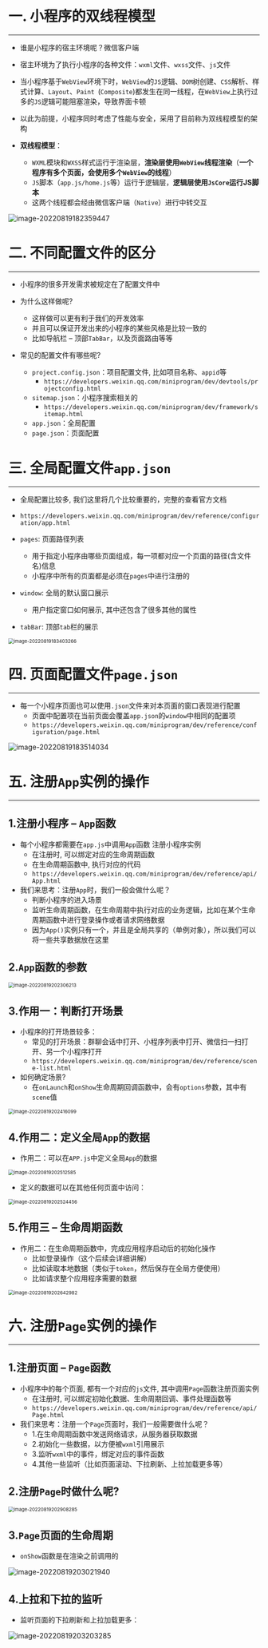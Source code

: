 # 一. 小程序的双线程模型

---

- 谁是小程序的宿主环境呢？微信客户端

- 宿主环境为了执行小程序的各种文件：`wxml`文件、`wxss`文件、`js`文件

- 当小程序基于`WebView`环境下时，`WebView`的`JS`逻辑、`DOM`树创建、`CSS`解析、样式计算、`Layout`、`Paint `(`Composite`)都发生在同一线程，在` WebView `上执行过多的` JS `逻辑可能阻塞渲染，导致界面卡顿
- 以此为前提，小程序同时考虑了性能与安全，采用了目前称为双线程模型的架构
- **双线程模型**：
  - `WXML`模块和`WXSS`样式运行于渲染层，**渲染层使用`WebView`线程渲染**（**一个程序有多个页面，会使用多个`WebView`的线程**）
  - `JS`脚本（`app.js/home.js`等）运行于逻辑层，**逻辑层使用`JsCore`运行JS脚本**
  - 这两个线程都会经由微信客户端（`Native`）进行中转交互

<img src="C:\Users\23634\AppData\Roaming\Typora\typora-user-images\image-20220819182359447.png" alt="image-20220819182359447"  />





# 二. 不同配置文件的区分

---

- 小程序的很多开发需求被规定在了配置文件中

- 为什么这样做呢?
  - 这样做可以更有利于我们的开发效率
  - 并且可以保证开发出来的小程序的某些风格是比较一致的
  - 比如导航栏 – 顶部`TabBar`，以及页面路由等等
- 常见的配置文件有哪些呢?
  - `project.config.json`：项目配置文件, 比如项目名称、`appid`等
    - `https://developers.weixin.qq.com/miniprogram/dev/devtools/projectconfig.html`
  - `sitemap.json`：小程序搜索相关的
    - `https://developers.weixin.qq.com/miniprogram/dev/framework/sitemap.html`
  - `app.json`：全局配置
  - `page.json`：页面配置





# 三. 全局配置文件`app.json`

---

- 全局配置比较多, 我们这里将几个比较重要的，完整的查看官方文档

- `https://developers.weixin.qq.com/miniprogram/dev/reference/configuration/app.html`

- `pages`: 页面路径列表
  - 用于指定小程序由哪些页面组成，每一项都对应一个页面的路径(含文件名)信息
  - 小程序中所有的页面都是必须在`pages`中进行注册的
- `window`: 全局的默认窗口展示
  - 用户指定窗口如何展示, 其中还包含了很多其他的属性
- `tabBar`: 顶部`tab`栏的展示

<img src="C:\Users\23634\AppData\Roaming\Typora\typora-user-images\image-20220819183403266.png" alt="image-20220819183403266" style="zoom:67%;" />





# 四. 页面配置文件`page.json`

---

- 每一个小程序页面也可以使用`.json`文件来对本页面的窗口表现进行配置
  - 页面中配置项在当前页面会覆盖` app.json `的` window `中相同的配置项
  - `https://developers.weixin.qq.com/miniprogram/dev/reference/configuration/page.html`

![image-20220819183514034](C:\Users\23634\AppData\Roaming\Typora\typora-user-images\image-20220819183514034.png)





# 五. 注册`App`实例的操作

---

## 1.注册小程序 – `App`函数

- 每个小程序都需要在` app.js `中调用` App `函数 注册小程序实例
  - 在注册时, 可以绑定对应的生命周期函数
  - 在生命周期函数中, 执行对应的代码
  - `https://developers.weixin.qq.com/miniprogram/dev/reference/api/App.html`
- 我们来思考：注册`App`时，我们一般会做什么呢？
  - 判断小程序的进入场景
  - 监听生命周期函数，在生命周期中执行对应的业务逻辑，比如在某个生命周期函数中进行登录操作或者请求网络数据
  - 因为`App()`实例只有一个，并且是全局共享的（单例对象），所以我们可以将一些共享数据放在这里

## 2.`App`函数的参数

<img src="C:\Users\23634\AppData\Roaming\Typora\typora-user-images\image-20220819202306213.png" alt="image-20220819202306213" style="zoom:67%;" />

## 3.作用一：判断打开场景

- 小程序的打开场景较多：
  - 常见的打开场景：群聊会话中打开、小程序列表中打开、微信扫一扫打开、另一个小程序打开
  - `https://developers.weixin.qq.com/miniprogram/dev/reference/scene-list.html`
- 如何确定场景? 
  - 在`onLaunch`和`onShow`生命周期回调函数中，会有`options`参数，其中有`scene`值

<img src="C:\Users\23634\AppData\Roaming\Typora\typora-user-images\image-20220819202416099.png" alt="image-20220819202416099" style="zoom:67%;" />

## 4.作用二：定义全局`App`的数据

- 作用二：可以在`APP.js`中定义全局`App`的数据

<img src="C:\Users\23634\AppData\Roaming\Typora\typora-user-images\image-20220819202512585.png" alt="image-20220819202512585" style="zoom:67%;" />

- 定义的数据可以在其他任何页面中访问：

<img src="C:\Users\23634\AppData\Roaming\Typora\typora-user-images\image-20220819202524456.png" alt="image-20220819202524456" style="zoom:67%;" />

## 5.作用三 – 生命周期函数

- 作用二：在生命周期函数中，完成应用程序启动后的初始化操作
  - 比如登录操作（这个后续会详细讲解）
  - 比如读取本地数据（类似于`token`，然后保存在全局方便使用）
  - 比如请求整个应用程序需要的数据

<img src="C:\Users\23634\AppData\Roaming\Typora\typora-user-images\image-20220819202642982.png" alt="image-20220819202642982" style="zoom:67%;" />





# 六. 注册`Page`实例的操作

---

## 1.注册页面 – `Page`函数

- 小程序中的每个页面, 都有一个对应的`js`文件, 其中调用`Page`函数注册页面实例
  - 在注册时, 可以绑定初始化数据、生命周期回调、事件处理函数等
  - `https://developers.weixin.qq.com/miniprogram/dev/reference/api/Page.html`
- 我们来思考：注册一个`Page`页面时，我们一般需要做什么呢？
  - 1.在生命周期函数中发送网络请求，从服务器获取数据
  - 2.初始化一些数据，以方便被`wxml`引用展示
  - 3.监听`wxml`中的事件，绑定对应的事件函数
  - 4.其他一些监听（比如页面滚动、下拉刷新、上拉加载更多等）

## 2.注册`Page`时做什么呢?

<img src="C:\Users\23634\AppData\Roaming\Typora\typora-user-images\image-20220819202908285.png" alt="image-20220819202908285" style="zoom:67%;" />

## 3.`Page`页面的生命周期

- `onShow`函数是在渲染之前调用的

![image-20220819203021940](C:\Users\23634\AppData\Roaming\Typora\typora-user-images\image-20220819203021940.png)

## 4.上拉和下拉的监听

- 监听页面的下拉刷新和上拉加载更多：

![image-20220819203203285](C:\Users\23634\AppData\Roaming\Typora\typora-user-images\image-20220819203203285.png)







